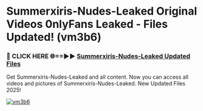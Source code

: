 # Summerxiris-Nudes-Leaked Original Videos 0nlyFans Leaked - Files Updated! (vm3b6)

<h3>🔴 CLICK HERE 🌐==►► <a href="https://tinyurl.com/yc6ubb5a" rel="nofollow">Summerxiris-Nudes-Leaked Updated Files</a></h3>

Get Summerxiris-Nudes-Leaked and all content. Now you can access all videos and pictures of Summerxiris-Nudes-Leaked. New Updated Files 2025!

[![vm3b6](https://i.imgur.com/7eu0CRL.gif)](https://tinyurl.com/yc6ubb5a)
